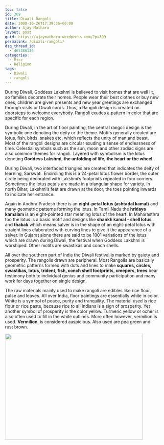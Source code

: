 ```yaml
---
toc: false
id: 309
title: Diwali Rangoli
date: 2008-10-26T17:39:36+00:00
author: Ajay Matharu
layout: post
guid: https://ajaymatharu.wordpress.com/?p=309
permalink: /diwali-rangoli/
dsq_thread_id:
  - 465386136
categories:
  - Misc
  - Religion
tags:
  - Diwali
  - rangoli
---
```

During Diwali, Goddess Lakshmi is believed to visit homes that are well lit, so families decorate their homes. People wear their best clothes or buy new ones, children are given presents and new year greetings are exchanged through visits or Diwali cards. Thus, a Rangoli design is created on doorsteps to welcome everybody. Rangoli exudes a pattern in color that are specific for each region.

During Diwali, in the art of floor painting, the central rangoli design is the symbolic one denoting the deity or the theme. Motifs generally created are lotus, fish, birds, snakes etc. which reflects the unity of man and beast. Most of the rangoli designs are circular exuding a sense of endlessness of time. Celestial symbols such as the sun, moon and other zodiac signs are also common themes for rangoli. Layered with symbolism is the lotus denoting **Goddess Lakshmi, the unfolding of life, the heart or the wheel**.

During Diwali, two interfaced triangles are created that indicates the deity of learning, Sarswati. Encircling this is a 24-petal lotus flower border, the outer circle being decorated with Lakshmi&#8217;s footprints repeated in four corners. Sometimes the lotus petals are made in a triangular shape for variety. In north Bihar, Lakshmi&#8217;s feet are drawn at the door, the toes pointing inwards to indicate her entrance.

Again in Andhra Pradesh there is an **eight-petal lotus (ashtadal kamal)** and many geometric patterns forming the lotus. In Tamil Nadu the **hridaya kamalam** is an eight-pointed star meaning lotus of the heart. In Maharasthra too the lotus is a basic motif and designs like **shankh kamal &#8211; shell lotus** and **thabak** which means salver is in the shape of an eight-petal lotus with straight lines elaborated with curving lines to give it the appearance of a salver. In Gujarat alone there are said to be 1001 variations of the lotus which are drawn during Diwali, the festival when Goddess Lakshmi is worshiped. Other motifs are swastikas and conch shells.

All over the southern part of India the Diwali festival is marked by gaiety and prosperity. The rangolis drawn are peripheral. Most Rangolis are basically geometric patterns formed with dots and lines to make **squares, circles, swastikas, lotus, trident, fish, conch shell footprints, creepers, trees** bear testimony both to individual genius and community participation and many work for days together on single design.

The raw materials mainly used to make rangoli are edibles like rice flour, pulse and leaves. All over India, floor paintings are essentially white in color. White is a symbol of peace, purity and tranquility. The material used is rice flour or rice paste, because rice to all Indians is a sign of prosperity. Yet another symbol of prosperity is the color yellow. Turmeric yellow or ocher is also often used to fill in the white outlines. More often however, vermilion is used. **Vermilion**, is considered auspicious. Also used are pea green and rust brown.

<div>
  <a href="https://ajaymatharu.files.wordpress.com/2008/10/rangoli.png"><img class="aligncenter size-full wp-image-310" title="rangoli" src="https://ajaymatharu.files.wordpress.com/2008/10/rangoli.png" alt="" width="450" height="346" /></a>
</div>
